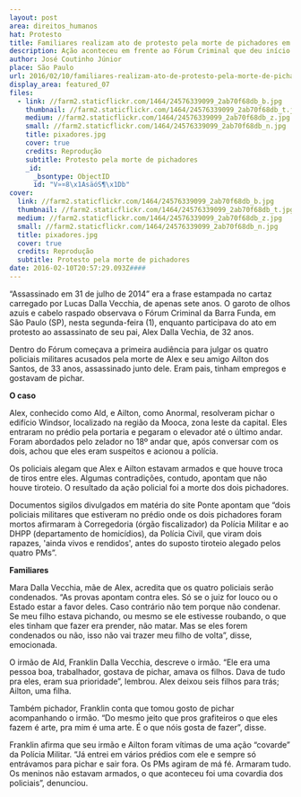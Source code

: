 ```yaml
---
layout: post
area: direitos_humanos
hat: Protesto
title: Familiares realizam ato de protesto pela morte de pichadores em SP
description: Ação aconteceu em frente ao Fórum Criminal que deu início ao julgamento de quatro policiais acusados do crime em 2014.
author: José Coutinho Júnior
place: São Paulo
url: 2016/02/10/familiares-realizam-ato-de-protesto-pela-morte-de-pichadores-em-sp/
display_area: featured_07
files:
  - link: //farm2.staticflickr.com/1464/24576339099_2ab70f68db_b.jpg
    thumbnail: //farm2.staticflickr.com/1464/24576339099_2ab70f68db_t.jpg
    medium: //farm2.staticflickr.com/1464/24576339099_2ab70f68db_z.jpg
    small: //farm2.staticflickr.com/1464/24576339099_2ab70f68db_n.jpg
    title: pixadores.jpg
    cover: true
    credits: Reprodução
    subtitle: Protesto pela morte de pichadores
    _id:
      _bsontype: ObjectID
      id: "V»¤8\x1AsäóS¶\x1Db"
cover:
  link: //farm2.staticflickr.com/1464/24576339099_2ab70f68db_b.jpg
  thumbnail: //farm2.staticflickr.com/1464/24576339099_2ab70f68db_t.jpg
  medium: //farm2.staticflickr.com/1464/24576339099_2ab70f68db_z.jpg
  small: //farm2.staticflickr.com/1464/24576339099_2ab70f68db_n.jpg
  title: pixadores.jpg
  cover: true
  credits: Reprodução
  subtitle: Protesto pela morte de pichadores
date: 2016-02-10T20:57:29.093Z####
---
```

<p dir="ltr">&ldquo;Assassinado em 31 de julho de 2014&rdquo; era a frase estampada no cartaz carregado por Lucas Dalla Vecchia, de apenas sete anos. O garoto de olhos azuis e cabelo raspado observava o F&oacute;rum Criminal da Barra Funda, em S&atilde;o Paulo (SP), nesta segunda-feira (1), enquanto participava do ato em protesto ao assassinato de seu pai, Alex Dalla Vechia, de 32 anos.</p>

<p dir="ltr">Dentro do F&oacute;rum come&ccedil;ava a primeira audi&ecirc;ncia para julgar os quatro policiais militares acusados pela morte de Alex e seu amigo Ailton dos Santos, de 33 anos, assassinado junto dele. Eram pais, tinham empregos e gostavam de pichar.</p>

<p dir="ltr"><strong>O caso</strong></p>

<p dir="ltr">Alex, conhecido como Ald, e Ailton, como Anormal, resolveram pichar o edif&iacute;cio Windsor, localizado na regi&atilde;o da Mooca, zona leste da capital. Eles entraram no pr&eacute;dio pela portaria e pegaram o elevador at&eacute; o &uacute;ltimo andar. Foram abordados pelo zelador no 18&ordm; andar que, ap&oacute;s conversar com os dois, achou que eles eram suspeitos e acionou a pol&iacute;cia.</p>

<p dir="ltr">Os policiais alegam que Alex e Ailton estavam armados e que houve troca de tiros entre eles. Algumas contradi&ccedil;&otilde;es, contudo, apontam que n&atilde;o houve tiroteio. O resultado da a&ccedil;&atilde;o policial foi a morte dos dois pichadores.</p>

<p dir="ltr">Documentos sigilos divulgados em mat&eacute;ria do site Ponte apontam que &ldquo;dois policiais militares que estiveram no pr&eacute;dio onde os dois pichadores foram mortos afirmaram &agrave; Corregedoria (&oacute;rg&atilde;o fiscalizador) da Pol&iacute;cia Militar e ao DHPP (departamento de homic&iacute;dios), da Pol&iacute;cia Civil, que viram dois rapazes, &#39;ainda vivos e rendidos&#39;, antes do suposto tiroteio alegado pelos quatro PMs&rdquo;.</p>

<p dir="ltr"><strong>Familiares</strong></p>

<p dir="ltr">Mara Dalla Vecchia, m&atilde;e de Alex, acredita que os quatro policiais ser&atilde;o condenados. &ldquo;As provas apontam contra eles. S&oacute; se o juiz for louco ou o Estado estar a favor deles. Caso contr&aacute;rio n&atilde;o tem porque n&atilde;o condenar. Se meu filho estava pichando, ou mesmo se ele estivesse roubando, o que eles tinham que fazer era prender, n&atilde;o matar. Mas se eles forem condenados ou n&atilde;o, isso n&atilde;o vai trazer meu filho de volta&rdquo;, disse, emocionada.</p>

<p dir="ltr">O irm&atilde;o de Ald, Franklin Dalla Vecchia, descreve o irm&atilde;o. &ldquo;Ele era uma pessoa boa, trabalhador, gostava de pichar, amava os filhos. Dava de tudo pra eles, eram sua prioridade&rdquo;, lembrou. Alex deixou seis filhos para tr&aacute;s; Ailton, uma filha.</p>

<p dir="ltr">Tamb&eacute;m pichador, Franklin conta que tomou gosto de pichar acompanhando o irm&atilde;o. &ldquo;Do mesmo jeito que pros grafiteiros o que eles fazem &eacute; arte, pra mim &eacute; uma arte. &Eacute; o que n&oacute;is gosta de fazer&rdquo;, disse.</p>

<p dir="ltr">Franklin afirma que seu irm&atilde;o e Ailton foram v&iacute;timas de uma a&ccedil;&atilde;o &ldquo;covarde&rdquo; da Pol&iacute;cia Militar. &ldquo;J&aacute; entrei em v&aacute;rios pr&eacute;dios com ele e sempre s&oacute; entr&aacute;vamos para pichar e sair fora. Os PMs agiram de m&aacute; f&eacute;. Armaram tudo. Os meninos n&atilde;o estavam armados, o que aconteceu foi uma covardia dos policiais&rdquo;, denunciou.</p>

